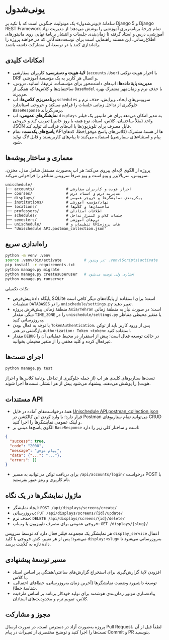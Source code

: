 # یونی‌شدول

سامانهٔ «یونی‌شدول» یک مونو‌لیث جنگویی است که با تکیه بر Django 5 و Django REST Framework تمام چرخهٔ برنامه‌ریزی آموزشی را پوشش می‌دهد؛ از مدیریت نهاد آموزشی، درس و استاد گرفته تا زمان‌بندی جلسات و انتشار برنامهٔ نهایی روی مانیتورهای اطلاع‌رسانی. این مستند راهنمایی است برای توسعه‌دهندگانی که می‌خواهند پروژه را راه‌اندازی کنند یا در توسعهٔ آن مشارکت داشته باشند.

## امکانات کلیدی
- **لایهٔ هویت و دسترسی:** کاربران سفارشی (`accounts.User`) با احراز هویت توکنی DRF و اتصال هر کاربر به یک مؤسسهٔ آموزشی.
- **مدیریت پایهٔ داده‌ها:** اپ‌های دامنه‌محور برای مؤسسات، ترم‌ها، اساتید، دروس، ساختمان‌ها و کلاس‌ها که همگی از `BaseModel` با حذف نرم و زمان‌مهر مشترک بهره می‌برند.
- **برنامه‌ریزی کلاس‌ها:** اپ `schedules` سرویس‌های ایجاد، ویرایش، حذف نرم و جلوگیری از تداخل زمانی جلسات را فراهم می‌کند و خروجی استاندارد `BaseResponse` برمی‌گرداند.
- **نمایشگرهای عمومی:** اپ `displays` به مدیر امکان می‌دهد برای هر مانیتور یک فیلتر واحد (مثلاً ساختمان، کلاس، استاد، نوع هفته یا روز خاص) تعریف کند و خروجی JSON قابل مصرف برای تلویزیون‌ها یا اپ‌های فرانت‌اند تولید کند.
- **پاسخ‌های یکدست:** تمام APIها از هستهٔ مشترک (کلاس‌های پاسخ موفق/خطا، کدهای پیام و استثناءهای سفارشی) استفاده می‌کنند تا پیام‌های کاربرپسند و قابل لاگ تولید شود.

## معماری و ساختار پوشه‌ها
پروژه از الگوی لایه‌ای پیروی می‌کند؛ هر اپ به‌صورت مستقل شامل مدل، مخزن، سرویس، سریالایزر و ویو است و ویو صرفاً سرویس متناظر را فراخوانی می‌کند.

```
unischedule/
├── accounts/              # احراز هویت و کاربران سفارشی
├── courses/               # مدیریت درس و استاد درس
├── displays/              # پیکربندی نمایشگرها و خروجی عمومی
├── institutions/          # نهاد/مؤسسه آموزشی
├── locations/             # ساختمان‌ها و کلاس‌ها
├── professors/            # اطلاعات استادان
├── schedules/             # جلسات کلاس و کنترل تداخل
├── semesters/             # ترم‌های آموزشی
├── unischedule/           # تنظیمات و URLهای پروژه
└── "Unischedule API.postman_collection.json"
```

## راه‌اندازی سریع
```bash
python -m venv .venv
source .venv/bin/activate          # در ویندوز: .venv\Scripts\activate
pip install -r requirements.txt
python manage.py migrate
python manage.py createsuperuser   # اختیاری ولی توصیه می‌شود
python manage.py runserver
```

نکات تکمیلی:
- پایگاه دادهٔ پیش‌فرض SQLite است؛ برای استفاده از پایگاه‌های دیگر کافی است تنظیمات `DATABASES` را در `unischedule/settings.py` تغییر دهید.
- منطقهٔ زمانی پیش‌فرض پروژه `Asia/Tehran` است؛ در صورت نیاز به منطقهٔ زمانی دیگر، مقدار `TIME_ZONE` را در `unischedule/settings.py` یا متغیر محیطی متناظر به‌روزرسانی کنید.
- با توجه به فعال بودن `TokenAuthentication`، پس از ورود کاربر باید از توکن بازگشتی در هدر `Authorization: Token <token>` استفاده کنید.
- مقدار `DEBUG` در حالت توسعه فعال است؛ پیش از استقرار در محیط عملیاتی آن را غیرفعال کرده و کلید مخفی را از متغیر محیطی بخوانید.

## اجرای تست‌ها
```bash
python manage.py test
```
تست‌ها سناریوهای کلیدی هر اپ (از جمله جلوگیری از تداخل برنامهٔ کلاس‌ها و احراز هویت) را پوشش می‌دهند. پیشنهاد می‌شود پیش از هر انتشار، تست‌ها اجرا شوند.

## مستندات API
- همهٔ درخواست‌های آماده در فایل [Unischedule API.postman_collection.json](Unischedule%20API.postman_collection.json) قرار دارد؛ با وارد کردن این کالکشن در Postman می‌توانید تمام سناریوهای CRUD و لینک عمومی نمایشگرها را اجرا کنید.
- الگوی پاسخ‌ها مبتنی بر `BaseResponse` است و ساختار کلی زیر را دارد:

```json
{
  "success": true,
  "code": "2000",
  "message": "پیام موفق",
  "data": {"...": "..."},
  "errors": []
}
```

- برای دریافت توکن می‌توانید به مسیر `/api/accounts/login/` درخواست POST با نام کاربری و رمز عبور بفرستید.

## ماژول نمایشگرها در یک نگاه
- ایجاد نمایشگر: `POST /api/displays/screens/create/`
- به‌روزرسانی: `PUT /api/displays/screens/{id}/update/`
- حذف نرم: `DELETE /api/displays/screens/{id}/delete/`
- خروجی عمومی برای مصرف تلویزیون یا وب‌اپ: `GET /displays/{slug}/`

هر نمایشگر یک مجموعه فیلتر فعال دارد که توسط سرویس `display_service` اعمال می‌شود؛ پس از هر تغییر، کش خروجی با کلید `display:<slug>` به‌روزرسانی می‌شود تا دادهٔ تازه به کلاینت برسد.

## مسیر توسعهٔ پیشنهادی
- افزودن لایهٔ گزارش‌گیری برای استخراج گزارش‌های ساعتی/هفتگی بر اساس استاد یا کلاس.
- توسعهٔ داشبورد وضعیت نمایشگرها (آخرین زمان به‌روزرسانی، خطاهای احتمالی، شناسهٔ خطا).
- پیاده‌سازی موتور زمان‌بندی هوشمند برای تولید خودکار برنامه بر اساس ظرفیت کلاس، تقویم ترم و محدودیت‌های استادان.

## مجوز و مشارکت
پروژه به‌صورت آزاد در دسترس است. در صورت ارسال Pull Request، لطفاً قبل از آن تست‌ها را اجرا کنید و توضیح مختصری از تغییرات در پیام Commit و PR بنویسید.
